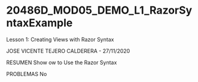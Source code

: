 # 20486D_MOD05_DEMO_L1_RazorSyntaxExample
Lesson 1: Creating Views with Razor Syntax

JOSE VICENTE TEJERO CALDERERA - 27/11/2020

RESUMEN
Show ow to Use the Razor Syntax

PROBLEMAS
No
